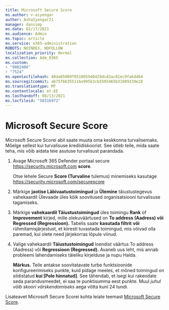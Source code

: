 ```yaml
---
title: Microsoft Secure Score
ms.author: v-aiyengar
author: AshaIyengar21
manager: dansimp
ms.date: 02/17/2021
ms.audience: Admin
ms.topic: article
ms.service: o365-administration
ROBOTS: NOINDEX, NOFOLLOW
localization_priority: Normal
ms.collection: Adm_O365
ms.custom:
- "9002486"
- "7524"
ms.openlocfilehash: 40da85009f051005940429dcd2ac81ec9fa6dd64
ms.sourcegitcommit: ab75f66355116e995b3cb5505465b31989339e28
ms.translationtype: MT
ms.contentlocale: et-EE
ms.lasthandoff: 08/13/2021
ms.locfileid: "58316972"
---
```

# <a name="microsoft-secure-score"></a>Microsoft Secure Score

Microsoft Secure Scorei abil saate muuta oma keskkonna turvalisemaks. Mõelge sellest kui turvalisuse krediidiskoorist. See ütleb teile, mida saate teha, mis võib aidata teie asutuse turvalisust parandada.

1. Avage Microsoft 365 Defender portaal secure <https://security.microsoft.com> **score**.

   Otse lehele Secure **Score (Turvaline** tulemus) minemiseks kasutage <https://security.microsoft.com/securescore>

2. Märkige **jaotise Läbivaatustoimingud** ja  **Ülemine** täiustustegevus vahekaardil Ülevaade üles kõik soovitused organisatsiooni turvalisuse tagamiseks.

3. Märkige **vahekaardil Täiustustoimingud** üles toimingu **Rank** of **Improvement** kirjed, mille olekuväärtused on **To address (Aadress) või** **Regressed (Regressioon).**  Tabelis saate **kasutada filtrit** **või** rühmitamisjärjestust, et kiiresti tuvastada toimingud, mis võivad olla paremad, kui olete need järjekorras lõpule viinud.

4. Valige vahekaardil **Täiustustoimingud** loendist väärtus To address (Aadress) või **Regressioon (Regressed).**  Avaneb uus leht, mis annab  probleemi lahendamiseks täieliku kirjelduse ja nupu Halda.

    **Märkus.** Teile antakse soovitatavate turbe funktsioonide konfigureerimiseks punkte, kuid pidage meeles, et mõned toimingud on sildistatud **kui [Pole hinnatud]**. See tähendab, et isegi kui rakendate seda parandusmeedet, ei saa te punktisumma eest punkte. Muul *juhul võib skoori värskendamiseks* aega võtta kuni 24 tundi.

Lisateavet Microsoft Secure Scorei kohta leiate teemast [Microsoft Secure Score](https://docs.microsoft.com/microsoft-365/security/defender/microsoft-secure-score).

